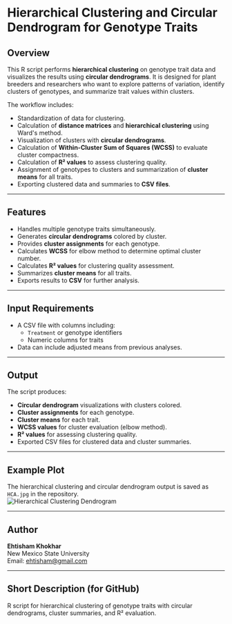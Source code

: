 # Hierarchical Clustering and Circular Dendrogram for Genotype Traits

## Overview
This R script performs **hierarchical clustering** on genotype trait data and visualizes the results using **circular dendrograms**. It is designed for plant breeders and researchers who want to explore patterns of variation, identify clusters of genotypes, and summarize trait values within clusters.

The workflow includes:

- Standardization of data for clustering.
- Calculation of **distance matrices** and **hierarchical clustering** using Ward's method.
- Visualization of clusters with **circular dendrograms**.
- Calculation of **Within-Cluster Sum of Squares (WCSS)** to evaluate cluster compactness.
- Calculation of **R² values** to assess clustering quality.
- Assignment of genotypes to clusters and summarization of **cluster means** for all traits.
- Exporting clustered data and summaries to **CSV files**.

---

## Features

- Handles multiple genotype traits simultaneously.
- Generates **circular dendrograms** colored by cluster.
- Provides **cluster assignments** for each genotype.
- Calculates **WCSS** for elbow method to determine optimal cluster number.
- Calculates **R² values** for clustering quality assessment.
- Summarizes **cluster means** for all traits.
- Exports results to **CSV** for further analysis.

---

## Input Requirements

- A CSV file with columns including:
  - `Treatment` or genotype identifiers
  - Numeric columns for traits
- Data can include adjusted means from previous analyses.

---

## Output

The script produces:

- **Circular dendrogram** visualizations with clusters colored.
- **Cluster assignments** for each genotype.
- **Cluster means** for each trait.
- **WCSS values** for cluster evaluation (elbow method).
- **R² values** for assessing clustering quality.
- Exported CSV files for clustered data and cluster summaries.

---

## Example Plot

The hierarchical clustering and circular dendrogram output is saved as `HCA.jpg` in the repository.  
![Hierarchical Clustering Dendrogram](HCA.png)

---

## Author

**Ehtisham Khokhar**  
New Mexico State University  
Email: ehtisham@gmail.com 

---

## Short Description (for GitHub)

R script for hierarchical clustering of genotype traits with circular dendrograms, cluster summaries, and R² evaluation.
